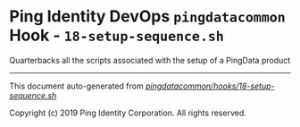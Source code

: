
# Ping Identity DevOps `pingdatacommon` Hook - `18-setup-sequence.sh`
Quarterbacks all the scripts associated with the setup of a
PingData product

---
This document auto-generated from _[pingdatacommon/hooks/18-setup-sequence.sh](https://github.com/pingidentity/pingidentity-docker-builds/blob/master/pingdatacommon/hooks/18-setup-sequence.sh)_

Copyright (c)  2019 Ping Identity Corporation. All rights reserved.
